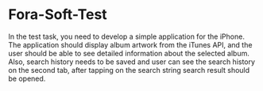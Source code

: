 # Fora-Soft-Test
In the test task, you need to develop a simple application for the iPhone. 
The application should display album artwork from the iTunes API, and the user should be able to see detailed information about the selected album.
Also, search history needs to be saved and user can see the search history on the second tab, after tapping on the search string search result should be opened.
